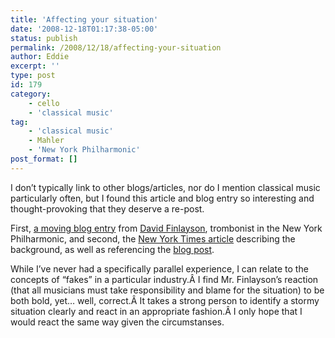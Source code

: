 ```yaml
---
title: 'Affecting your situation'
date: '2008-12-18T01:17:38-05:00'
status: publish
permalink: /2008/12/18/affecting-your-situation
author: Eddie
excerpt: ''
type: post
id: 179
category:
    - cello
    - 'classical music'
tag:
    - 'classical music'
    - Mahler
    - 'New York Philharmonic'
post_format: []
---
```

I don’t typically link to other blogs/articles, nor do I mention classical music particularly often, but I found this article and blog entry so interesting and thought-provoking that they deserve a re-post.

First, [a moving blog entry](http://davidfinlayson.typepad.com/fin_notes/2008/12/some-words-about-gilbert-kaplan.html) from [David Finlayson](http://nyphil.org/meet/orchestra/index.cfm?page=profile&personNum=14), trombonist in the New York Philharmonic, and second, the [New York Times article](http://www.nytimes.com/2008/12/18/arts/music/18kapl.html?_r=1&hp) describing the background, as well as referencing the [blog post](http://davidfinlayson.typepad.com/fin_notes/2008/12/some-words-about-gilbert-kaplan.html).

While I’ve never had a specifically parallel experience, I can relate to the concepts of “fakes” in a particular industry.Â I find Mr. Finlayson’s reaction (that all musicians must take responsibility and blame for the situation) to be both bold, yet… well, correct.Â It takes a strong person to identify a stormy situation clearly and react in an appropriate fashion.Â I only hope that I would react the same way given the circumstanses.